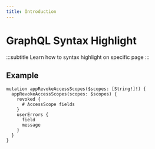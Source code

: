 ```yaml
---
title: Introduction
---
```


# GraphQL Syntax Highlight
:::subtitle
Learn how to syntax highlight on specific page
:::

## Example

```gql [lines descHead="Tip" desc="Check out <code>.docs/theme/graphql.css</code>"]
mutation appRevokeAccessScopes($scopes: [String!]!) {
  appRevokeAccessScopes(scopes: $scopes) {
    revoked {
      # AccessScope fields
    }
    userErrors {
      field
      message
    }
  }
}
```